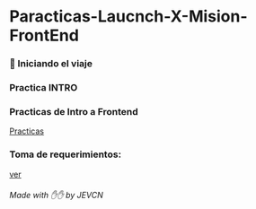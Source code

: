 # Paracticas-Laucnch-X-Mision-FrontEnd

### :rocket: Iniciando el viaje 
### Practica INTRO


### Practicas de Intro a Frontend
[Practicas](https://github.com/JoseEduardoVelazquezCN/Paracticas-Laucnch-X-Mision-FrontEnd/edit/main/README.md)

### Toma de requerimientos:
[ver]()


###### Made with :hand::raised_hand: by JEVCN
